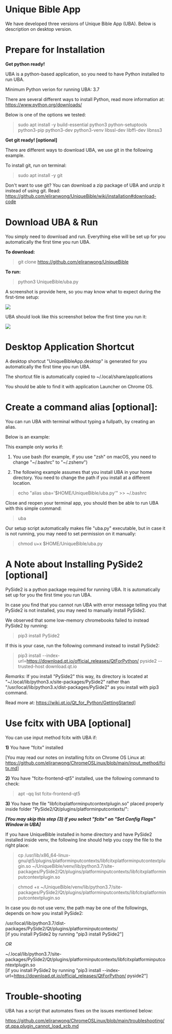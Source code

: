 # Unique Bible App

We have developed three versions of Unique Bible App (UBA).  Below is description on desktop version.

# Prepare for Installation

<b>Get python ready!</b>

UBA is a python-based application, so you need to have Python installed to run UBA.

Minimum Python verion for running UBA: 3.7

There are several different ways to install Python, read more information at: https://www.python.org/downloads/

Below is one of the options we tested:

> sudo apt install -y build-essential python3 python-setuptools python3-pip python3-dev python3-venv libssl-dev libffi-dev libnss3

<b>Get git ready! [optional]</b>

There are different ways to download UBA, we use git in the following example.

To install git, run on terminal:

> sudo apt install -y git

Don't want to use git?  You can download a zip package of UBA and unzip it instead of using git.  Read: https://github.com/eliranwong/UniqueBible/wiki/installation#download-code

# Download UBA & Run

You simply need to download and run.  Everything else will be set up for you automatically the first time you run UBA.

<b>To download:</b>

> git clone https://github.com/eliranwong/UniqueBible

<b>To run:</b>

> python3 UniqueBible/uba.py

A screenshot is provide here, so you may know what to expect during the first-time setup:

<img src="https://github.com/eliranwong/UniqueBible/blob/master/screenshots/download_and_run.png">

UBA should look like this screenshot below the first time you run it:

<img src="https://github.com/eliranwong/UniqueBible/blob/master/screenshots/fresh_install_1st_screen.png">

# Desktop Application Shortcut

A desktop shortcut "UniqueBibleApp.desktop" is generated for you automatically the first time you run UBA.

The shortcut file is automatically copied to ~/.local/share/applications

You should be able to find it with application Launcher on Chrome OS.

# Create a command alias [optional]:

You can run UBA with terminal without typing a fullpath, by creating an alias.

Below is an example:

This example only works if:

1) You use bash (for example, if you use "zsh" on macOS, you need to change "~/.bashrc" to "~/.zshenv")

2) The following example assumes that you install UBA in your home directory.  You need to change the path if you install at a different location.

> echo "alias uba='$HOME/UniqueBible/uba.py'" >> ~/.bashrc

Close and reopen your terminal app, you should then be able to run UBA with this simple command:

> uba

Our setup script automatically makes file "uba.py" executable, but in case it is not running, you may need to set permission on it manually:

> chmod u+x $HOME/UniqueBible/uba.py

# A Note about Installing PySide2 [optional]

PySide2 is a python package required for running UBA.  It is automatically set up for you the first time you run UBA.

In case you find that you cannot run UBA with error message telling you that PySide2 is not installed, you may need to manually install PySide2.

We observed that some low-memory chromebooks failed to instead PySide2 by running:

> pip3 install PySide2

If this is your case, run the following command instead to install PySide2:

> pip3 install --index-url=https://download.qt.io/official_releases/QtForPython/ pyside2 --trusted-host download.qt.io

<i>Remarks:</i> If you install "PySide2" this way, its directory is located at "~/.local/lib/python3.x/site-packages/PySide2" rather than "/usr/local/lib/python3.x/dist-packages/PySide2" as you install with pip3 command.

Read more at: https://wiki.qt.io/Qt_for_Python/GettingStarted]

# Use fcitx with UBA [optional]

You can use input method fcitx with UBA if:

<b>1)</b> You have "fcitx" installed

[You may read our notes on installing fcitx on Chrome OS Linux at: https://github.com/eliranwong/ChromeOSLinux/blob/main/input_method/fcitx.md]

<b>2)</b> You have "fcitx-frontend-qt5" installed, use the following command to check:

> apt -qq list fcitx-frontend-qt5

<b>3)</b> You have the file "libfcitxplatforminputcontextplugin.so" placed properly inside folder "PySide2/Qt/plugins/platforminputcontexts/":

<b><i>[You may skip this step (3) if you select "fcitx" on "Set Config Flags" Window in UBA]</i></b>

If you have UniqueBible installed in home directory and have PySide2 installed inside venv, the following line should help you copy the file to the right place:

> cp /usr/lib/x86_64-linux-gnu/qt5/plugins/platforminputcontexts/libfcitxplatforminputcontextplugin.so ~/UniqueBible/venv/lib/python3.7/site-packages/PySide2/Qt/plugins/platforminputcontexts/libfcitxplatforminputcontextplugin.so

> chmod +x ~/UniqueBible/venv/lib/python3.7/site-packages/PySide2/Qt/plugins/platforminputcontexts/libfcitxplatforminputcontextplugin.so

In case you do not use venv, the path may be one of the followings, depends on how you install PySide2:

/usr/local/lib/python3.7/dist-packages/PySide2/Qt/plugins/platforminputcontexts/<br>
[if you install PySide2 by running "pip3 install PySide2"]

<i>OR</i>

~/.local/lib/python3.7/site-packages/PySide2/Qt/plugins/platforminputcontexts/libfcitxplatforminputcontextplugin.so<br>
[if you install PySide2 by running "pip3 install --index-url=https://download.qt.io/official_releases/QtForPython/ pyside2"]

# Trouble-shooting

UBA has a script that automates fixes on the issues mentioned below:

https://github.com/eliranwong/ChromeOSLinux/blob/main/troubleshooting/qt.qpa.plugin_cannot_load_xcb.md

